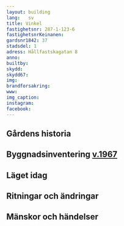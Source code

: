 ```yaml
---
layout: building
lang:   sv
title: Vinkel
fastighetsnr: 287-1-123-6
fastighetsnrKeinanen:
gardsnr1842: 37
stadsdel: 1
adress: Hållfastskagatan 8
anno:
builtby:
skydd:
skydd67:
img:
brandforsakring:
www:
img_caption:
instagram:
facebook:
---
```


## Gårdens historia

## Byggnadsinventering <a href="/sources/keinanen_karki.pdf">v.1967</a>

## Läget idag


## Ritningar och ändringar

## Mänskor och händelser
